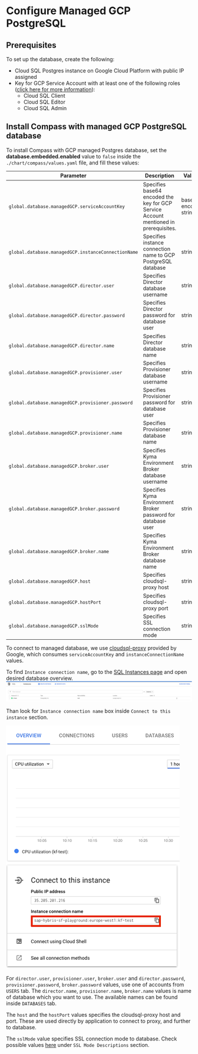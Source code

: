 # Configure Managed GCP PostgreSQL

## Prerequisites

To set up the database, create the following:

* Cloud SQL Postgres instance on Google Cloud Platform with public IP assigned
* Key for GCP Service Account with at least one of the following roles ([click here for more information](https://cloud.google.com/sql/docs/postgres/connect-external-app#4_if_required_by_your_authentication_method_create_a_service_account)):
  - Cloud SQL Client
  - Cloud SQL Editor
  - Cloud SQL Admin

## Install Compass with managed GCP PostgreSQL database

To install Compass with GCP managed Postgres database, set the **database.embedded.enabled** value to `false` inside the `./chart/compass/values.yaml` file, and fill these values:

| Parameter | Description | Values | Default |
| --- | --- | --- | --- |
| `global.database.managedGCP.serviceAccountKey` | Specifies base64 encoded the key for GCP Service Account mentioned in prerequisites. | base64 encoded string | "" |
| `global.database.managedGCP.instanceConnectionName` | Specifies instance connection name to GCP PostgreSQL database | string | "" |
| `global.database.managedGCP.director.user` | Specifies Director database username | string | "" |
| `global.database.managedGCP.director.password` | Specifies Director password for database user | string | "" |
| `global.database.managedGCP.director.name` | Specifies Director database name | string | "" |
| `global.database.managedGCP.provisioner.user` | Specifies Provisioner database username | string | "" |
| `global.database.managedGCP.provisioner.password` | Specifies Provisioner password for database user | string | "" |
| `global.database.managedGCP.provisioner.name` | Specifies Provisioner database name | string | "" |
| `global.database.managedGCP.broker.user` | Specifies Kyma Environment Broker database username | string | "" |
| `global.database.managedGCP.broker.password` | Specifies Kyma Environment Broker password for database user | string | "" |
| `global.database.managedGCP.broker.name` | Specifies Kyma Environment Broker database name | string | "" |
| `global.database.managedGCP.host` | Specifies cloudsql-proxy host | string | "localhost" |
| `global.database.managedGCP.hostPort` | Specifies cloudsql-proxy port | string | "5432" |
| `global.database.managedGCP.sslMode` | Specifies SSL connection mode | string | "" |

To connect to managed database, we use [cloudsql-proxy](https://cloud.google.com/sql/docs/postgres/sql-proxy) provided by Google, which consumes `serviceAccountKey` and `instanceConnectionName` values.

To find `Instance connection name`, go to the [SQL Instances page](https://console.cloud.google.com/sql/instances) and open desired database overview.
![Instance connection String](./assets/sql-instances-list.png)

Than look for `Instance connection name` box inside `Connect to this instance` section.

![Instance connection String](./assets/instance-connection-string.png)

For `director.user`, `provisioner.user`, `broker.user` and `director.password`, `provisioner.password`, `broker.password` values, use one of accounts from `USERS` tab. The `director.name`, `provisioner.name`, `broker.name` values is name of database which you want to use. The available names can be found inside `DATABASES` tab.

The `host` and the `hostPort` values specifies the cloudsql-proxy host and port. These are used directly by application to connect to proxy, and further to database.

The `sslMode` value specifies SSL connection mode to database. Check possible values [here](https://www.postgresql.org/docs/9.1/libpq-ssl.html) under `SSL Mode Descriptions` section.
